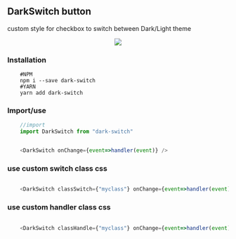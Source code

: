 ## DarkSwitch button

custom style for checkbox to switch between Dark/Light theme


<p align="center"> 
    <img src="demo/capture.git">
</p>

### Installation
```shell
    #NPM
    npm i --save dark-switch
    #YARN
    yarn add dark-switch

```

### Import/use

```javascript
    //import
    import DarkSwitch from "dark-switch"
```

```javascript

    <DarkSwitch onChange={event=>handler(event)} />

```

### use custom switch class css

```javascript

    <DarkSwitch classSwitch={"myclass"} onChange={event=>handler(event)} />

```


### use custom handler class css

```javascript

    <DarkSwitch classHandle={"myclass"} onChange={event=>handler(event)} />

```